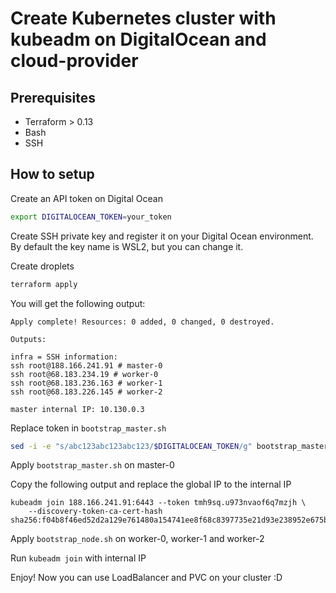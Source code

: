 # Create Kubernetes cluster with kubeadm on DigitalOcean and cloud-provider

## Prerequisites

- Terraform > 0.13
- Bash
- SSH

## How to setup

Create an API token on Digital Ocean

```bash
export DIGITALOCEAN_TOKEN=your_token
```

Create SSH private key and register it on your Digital Ocean environment. By default the key name is WSL2, but you can change it.

Create droplets

```bash
terraform apply
```

You will get the following output:

```
Apply complete! Resources: 0 added, 0 changed, 0 destroyed.

Outputs:

infra = SSH information:
ssh root@188.166.241.91 # master-0
ssh root@68.183.234.19 # worker-0
ssh root@68.183.236.163 # worker-1
ssh root@68.183.226.145 # worker-2

master internal IP: 10.130.0.3
```

Replace token in `bootstrap_master.sh`

```bash
sed -i -e "s/abc123abc123abc123/$DIGITALOCEAN_TOKEN/g" bootstrap_master.sh
```

Apply `bootstrap_master.sh` on master-0

Copy the following output and replace the global IP to the internal IP

```
kubeadm join 188.166.241.91:6443 --token tmh9sq.u973nvaof6q7mzjh \
    --discovery-token-ca-cert-hash sha256:f04b8f46ed52d2a129e761480a154741ee8f68c8397735e21d93e238952e675b
```

Apply `bootstrap_node.sh` on worker-0, worker-1 and worker-2

Run `kubeadm join` with internal IP

Enjoy! Now you can use LoadBalancer and PVC on your cluster :D
